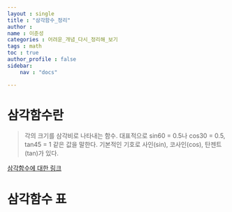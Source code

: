 ```yaml
---
layout : single
title : "삼각함수_정리"
author : 
name : 이준성
categories : 어려운_개념_다시_정리해_보기
tags : math
toc : true
author_profile : false
sidebar:
    nav : "docs"

---
```


# 삼각함수란
> 각의 크기를 삼각비로 나타내는 함수. 대표적으로 sin60 = 0.5나 cos30 = 0.5, tan45 = 1 같은 값을 말한다.
> 기본적인 기호로 사인(sin), 코사인(cos), 탄젠트(tan)가 있다.

[삼각함수에 대한 링크](https://ko.wikipedia.org/wiki/%EC%82%BC%EA%B0%81_%ED%95%A8%EC%88%98)

# 삼각함수 표


